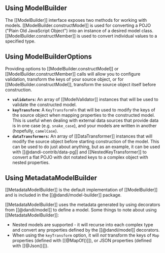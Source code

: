 ## Using ModelBuilder

The [[ModelBuilder]] interface exposes two methods for working with models.
[[ModelBuilder.constructModel]] is used for converting a POJO ("Plain
Old JavaScript Object") into an instance of a desired model class. 
[[ModelBuilder.constructMember]] is used to convert individual values to
a specified type.

## Using ModelBuilderOptions

Providing options to [[ModelBuilder.constructModel]] or
[[ModelBuilder.constructMember]] calls will allow you to configure
validation, transform the keys of your source object, or for
[[ModelBuilder.constructModel]], transform the source object itself
before construction.

- **`validators`:** An array of [[ModelValidator]] instances that will be
  used to validate the constructed model.
- **`keyTransform`:** A `KeyTransformFn` that will be used to modify the
  keys of the source object when mapping properties to the constructed
  model. This is useful when dealing with external data sources that
  provide data is in one case (e.g. `snake_case`), and your models are
  written in another (hopefully, `camelCase`).
- **`dataTransformers`:** An array of [[DataTransformer]] instances that
  will modify the source object before starting construction of the model.
  This can be used to do just about anything, but as an example, it can
  be used with [[@dandi-contrib/data-pg]] and [[NestedKeyTransformer]] 
  to convert a flat POJO with dot notated keys to a complex object with
  nested properties.

## Using MetadataModelBuilder

[[MetadataModelBuilder]] is the default implementation of [[ModelBuilder]]
and is included in the [[@dandi/model-builder]] package.

[[MetadataModelBuilder]] uses the metadata generated by using decorators
from [[@dandi/model]] to define a model. Some things to note about using
[[MetadataModelBuilder]]:

- Nested models are supported - it will recurse into each complex type
  and convert any properties defined by the [[@dandi/model]] decorators.
- When using the `keyTransform` option, it will _not_ transform the keys
  of `Map` properties (defined with [[@MapOf()]]), or JSON properties
  (defined with [[@Json()]]).
